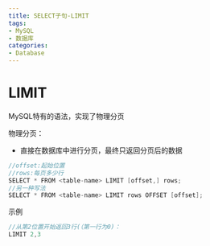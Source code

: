 ```yaml
---
title: SELECT子句-LIMIT
tags: 
- MySQL
- 数据库
categories: 
- Database
---
```


# LIMIT

MySQL特有的语法，实现了物理分页

物理分页：
- 直接在数据库中进行分页，最终只返回分页后的数据


```java
//offset:起始位置
//rows:每页多少行
SELECT * FROM <table-name> LIMIT [offset,] rows;
//另一种写法
SELECT * FROM <table-name> LIMIT rows OFFSET [offset];
```

示例
```java
//从第2位置开始返回3行(（第一行为0)：
LIMIT 2,3
```
